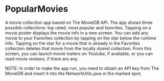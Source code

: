 # PopularMovies
A movie collection app based on The MovieDB API. The app shows three possible collections: top rated, most popular and favorites.
Tapping on a movie poster displays the movie info in a new screen. You can add any movie to your Favorites collection by tapping
on the star below the runtime info. Tapping on the star for a movie that is already in the Favorites collection deletes that movie from
the locally stored collection. From this screen, you can launch movie trailers on Youtube, if available, or you can read movie
reviews, if there are any.

NOTE: In order to make the app run, you need to obtain an API key from The MovieDB and insert it into the NetworkUtils.java 
in the marked spot.
